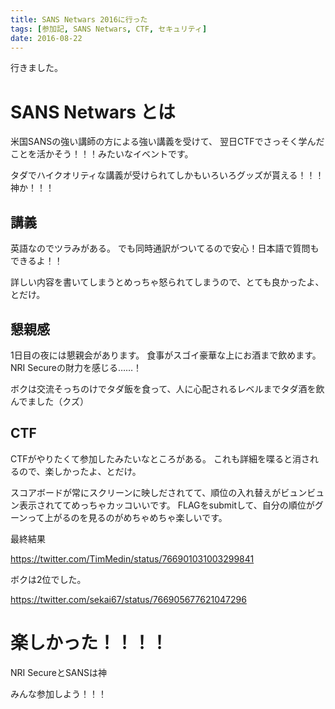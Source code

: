 ```yaml
---
title: SANS Netwars 2016に行った
tags: [参加記, SANS Netwars, CTF, セキュリティ]
date: 2016-08-22
---
```


行きました。

# SANS Netwars とは

米国SANSの強い講師の方による強い講義を受けて、
翌日CTFでさっそく学んだことを活かそう！！！みたいなイベントです。

タダでハイクオリティな講義が受けられてしかもいろいろグッズが貰える！！！神か！！！

## 講義

英語なのでツラみがある。
でも同時通訳がついてるので安心！日本語で質問もできるよ！！

詳しい内容を書いてしまうとめっちゃ怒られてしまうので、とても良かったよ、とだけ。

## 懇親感

1日目の夜には懇親会があります。
食事がスゴイ豪華な上にお酒まで飲めます。NRI Secureの財力を感じる……！

ボクは交流そっちのけでタダ飯を食って、人に心配されるレベルまでタダ酒を飲んでました（クズ）

## CTF

CTFがやりたくて参加したみたいなところがある。
これも詳細を喋ると消されるので、楽しかったよ、とだけ。

スコアボードが常にスクリーンに映しだされてて、順位の入れ替えがビュンビュン表示されててめっちゃカッコいいです。
FLAGをsubmitして、自分の順位がグーンって上がるのを見るのがめちゃめちゃ楽しいです。

最終結果

https://twitter.com/TimMedin/status/766901031003299841

ボクは2位でした。

https://twitter.com/sekai67/status/766905677621047296

# 楽しかった！！！！

NRI SecureとSANSは神

みんな参加しよう！！！
